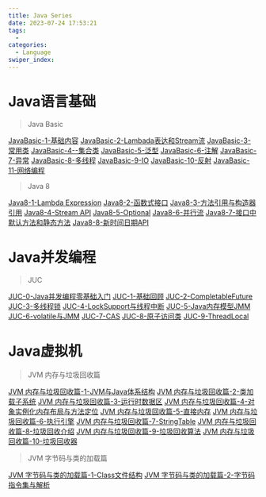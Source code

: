 ```yaml
---
title: Java Series
date: 2023-07-24 17:53:21
tags: 
  - 
categories: 
  - Language
swiper_index: 
---
```


# Java语言基础

> Java Basic

[JavaBasic-1-基础内容](https://cyanzzy.github.io/2023/03/16/JavaBasic-1-%E5%9F%BA%E7%A1%80%E5%86%85%E5%AE%B9/)
[JavaBasic-2-Lambada表达和Stream流](https://cyanzzy.github.io/2023/03/16/JavaBasic-2-Lambada%E8%A1%A8%E8%BE%BE%E5%92%8CStream%E6%B5%81/)
[JavaBasic-3-常用类](https://cyanzzy.github.io/2023/03/16/JavaBasic-3-%E5%B8%B8%E7%94%A8%E7%B1%BB/)
[JavaBasic-4--集合类](https://cyanzzy.github.io/2023/03/16/JavaBasic-4-%E9%9B%86%E5%90%88%E7%B1%BB/)
[JavaBasic-5-泛型](https://cyanzzy.github.io/2023/03/16/JavaBasic-5-%E6%B3%9B%E5%9E%8B/)
[JavaBasic-6-注解](https://cyanzzy.github.io/2023/03/16/JavaBasic-6-%E6%B3%A8%E8%A7%A3/)
[JavaBasic-7-异常](https://cyanzzy.github.io/2023/03/16/JavaBasic-7-%E5%BC%82%E5%B8%B8/)
[JavaBasic-8-多线程](https://cyanzzy.github.io/2023/03/16/JavaBasic-8-%E5%A4%9A%E7%BA%BF%E7%A8%8B/)
[JavaBasic-9-IO](https://cyanzzy.github.io/2023/03/16/JavaBasic-9-IO/)
[JavaBasic-10-反射](https://cyanzzy.github.io/2023/03/16/JavaBasic-10-%E5%8F%8D%E5%B0%84/)
[JavaBasic-11-网络编程](https://cyanzzy.github.io/2023/03/16/JavaBasic-11-%E7%BD%91%E7%BB%9C%E7%BC%96%E7%A8%8B/)



> Java 8

[Java8-1-Lambda Expression](https://cyanzzy.github.io/2023/03/17/Java8-1-Lambda-Expression/)
[Java8-2-函数式接口](https://cyanzzy.github.io/2023/03/17/Java8-2-%E5%87%BD%E6%95%B0%E5%BC%8F%E6%8E%A5%E5%8F%A3/)
[Java8-3-方法引用与构造器引用](https://cyanzzy.github.io/2023/03/17/Java8-3-%E6%96%B9%E6%B3%95%E5%BC%95%E7%94%A8%E4%B8%8E%E6%9E%84%E9%80%A0%E5%99%A8%E5%BC%95%E7%94%A8/)
[Java8-4-Stream API](https://cyanzzy.github.io/2023/03/17/Java8-4-Stream-API/)
[Java8-5-Optional](https://cyanzzy.github.io/2023/03/17/Java8-5-Optional/)
[Java8-6-并行流](https://cyanzzy.github.io/2023/03/17/Java8-6-%E5%B9%B6%E8%A1%8C%E6%B5%81/)
[Java8-7-接口中默认方法和静态方法](https://cyanzzy.github.io/2023/03/17/Java8-7-%E6%8E%A5%E5%8F%A3%E4%B8%AD%E9%BB%98%E8%AE%A4%E6%96%B9%E6%B3%95%E5%92%8C%E9%9D%99%E6%80%81%E6%96%B9%E6%B3%95/)
[Java8-8-新时间日期API](https://cyanzzy.github.io/2023/03/17/Java8-8-%E6%96%B0%E6%97%B6%E9%97%B4%E6%97%A5%E6%9C%9FAPI/)

# Java并发编程

> JUC

[JUC-0-Java并发编程零基础入门](https://cyanzzy.github.io/2023/08/01/JUC-0-Java%E5%B9%B6%E5%8F%91%E7%BC%96%E7%A8%8B%E9%9B%B6%E5%9F%BA%E7%A1%80%E5%85%A5%E9%97%A8/)
[JUC-1-基础回顾](https://cyanzzy.github.io/2023/08/12/JUC-1-%E5%9F%BA%E7%A1%80%E5%9B%9E%E9%A1%BE/)
[JUC-2-CompletableFuture](https://cyanzzy.github.io/2023/08/12/JUC-2-CompletableFuture/)
[JUC-3-多线程锁](https://cyanzzy.github.io/2023/08/14/JUC-3-%E5%A4%9A%E7%BA%BF%E7%A8%8B%E9%94%81/)
[JUC-4-LockSupport与线程中断](https://cyanzzy.github.io/2023/08/15/JUC-4-LockSupport%E4%B8%8E%E7%BA%BF%E7%A8%8B%E4%B8%AD%E6%96%AD/)
[JUC-5-Java内存模型JMM](https://cyanzzy.github.io/2023/08/16/JUC-5-Java%E5%86%85%E5%AD%98%E6%A8%A1%E5%9E%8BJMM/)
[JUC-6-volatile与JMM](https://cyanzzy.github.io/2023/08/16/JUC-6-volatile%E4%B8%8EJMM/)
[JUC-7-CAS](https://cyanzzy.github.io/2023/08/22/JUC-7-CAS/)
[JUC-8-原子访问类](https://cyanzzy.github.io/2023/08/25/JUC-8-%E5%8E%9F%E5%AD%90%E8%AE%BF%E9%97%AE%E7%B1%BB/)
[JUC-9-ThreadLocal](https://cyanzzy.github.io/2023/08/26/JUC-9-ThreadLocal/)

# Java虚拟机

> JVM 内存与垃圾回收篇

[JVM 内存与垃圾回收篇-1-JVM与Java体系结构](https://cyanzzy.github.io/2023/08/09/JVM-%E5%86%85%E5%AD%98%E4%B8%8E%E5%9E%83%E5%9C%BE%E5%9B%9E%E6%94%B6%E7%AF%87-1-JVM%E4%B8%8EJava%E4%BD%93%E7%B3%BB%E7%BB%93%E6%9E%84/)
[JVM 内存与垃圾回收篇-2-类加载子系统](https://cyanzzy.github.io/2023/08/09/JVM-%E5%86%85%E5%AD%98%E4%B8%8E%E5%9E%83%E5%9C%BE%E5%9B%9E%E6%94%B6%E7%AF%87-2-%E7%B1%BB%E5%8A%A0%E8%BD%BD%E5%AD%90%E7%B3%BB%E7%BB%9F/)
[JVM 内存与垃圾回收篇-3-运行时数据区](https://cyanzzy.github.io/2023/08/09/JVM-%E5%86%85%E5%AD%98%E4%B8%8E%E5%9E%83%E5%9C%BE%E5%9B%9E%E6%94%B6%E7%AF%87-3-%E8%BF%90%E8%A1%8C%E6%97%B6%E6%95%B0%E6%8D%AE%E5%8C%BA/)
[JVM 内存与垃圾回收篇-4-对象实例化内存布局与方法定位](https://cyanzzy.github.io/2023/08/14/JVM-%E5%86%85%E5%AD%98%E4%B8%8E%E5%9E%83%E5%9C%BE%E5%9B%9E%E6%94%B6%E7%AF%87-4-%E5%AF%B9%E8%B1%A1%E5%AE%9E%E4%BE%8B%E5%8C%96%E5%86%85%E5%AD%98%E5%B8%83%E5%B1%80%E4%B8%8E%E6%96%B9%E6%B3%95%E5%AE%9A%E4%BD%8D/)
[JVM 内存与垃圾回收篇-5-直接内存](https://cyanzzy.github.io/2023/08/14/JVM-%E5%86%85%E5%AD%98%E4%B8%8E%E5%9E%83%E5%9C%BE%E5%9B%9E%E6%94%B6%E7%AF%87-5-%E7%9B%B4%E6%8E%A5%E5%86%85%E5%AD%98/)
[JVM 内存与垃圾回收篇-6-执行引擎](https://cyanzzy.github.io/2023/08/14/JVM-%E5%86%85%E5%AD%98%E4%B8%8E%E5%9E%83%E5%9C%BE%E5%9B%9E%E6%94%B6%E7%AF%87-6-%E6%89%A7%E8%A1%8C%E5%BC%95%E6%93%8E/)
[JVM 内存与垃圾回收篇-7-StringTable](https://cyanzzy.github.io/2023/08/15/JVM-%E5%86%85%E5%AD%98%E4%B8%8E%E5%9E%83%E5%9C%BE%E5%9B%9E%E6%94%B6%E7%AF%87-7-StringTable/)
[JVM 内存与垃圾回收篇-8-垃圾回收介绍](https://cyanzzy.github.io/2023/08/22/JVM-%E5%86%85%E5%AD%98%E4%B8%8E%E5%9E%83%E5%9C%BE%E5%9B%9E%E6%94%B6%E7%AF%87-8-%E5%9E%83%E5%9C%BE%E5%9B%9E%E6%94%B6%E4%BB%8B%E7%BB%8D/)
[JVM 内存与垃圾回收篇-9-垃圾回收算法](https://cyanzzy.github.io/2023/08/22/JVM-%E5%86%85%E5%AD%98%E4%B8%8E%E5%9E%83%E5%9C%BE%E5%9B%9E%E6%94%B6%E7%AF%87-9-%E5%9E%83%E5%9C%BE%E5%9B%9E%E6%94%B6%E7%AE%97%E6%B3%95/)
[JVM 内存与垃圾回收篇-10-垃圾回收器](https://cyanzzy.github.io/2023/08/22/JVM-%E5%86%85%E5%AD%98%E4%B8%8E%E5%9E%83%E5%9C%BE%E5%9B%9E%E6%94%B6%E7%AF%87-10-%E5%9E%83%E5%9C%BE%E5%9B%9E%E6%94%B6%E5%99%A8/)

> JVM 字节码与类的加载篇

[JVM 字节码与类的加载篇-1-Class文件结构](https://cyanzzy.github.io/2023/08/25/JVM-%E5%AD%97%E8%8A%82%E7%A0%81%E4%B8%8E%E7%B1%BB%E7%9A%84%E5%8A%A0%E8%BD%BD%E7%AF%87-1-Class%E6%96%87%E4%BB%B6%E7%BB%93%E6%9E%84/)
[JVM 字节码与类的加载篇-2-字节码指令集与解析](https://cyanzzy.github.io/2023/08/26/JVM-%E5%AD%97%E8%8A%82%E7%A0%81%E4%B8%8E%E7%B1%BB%E7%9A%84%E5%8A%A0%E8%BD%BD%E7%AF%87-2-%E5%AD%97%E8%8A%82%E7%A0%81%E6%8C%87%E4%BB%A4%E9%9B%86%E4%B8%8E%E8%A7%A3%E6%9E%90/)